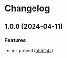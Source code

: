 # Changelog

## 1.0.0 (2024-04-11)


### Features

* init project ([a55f145](https://github.com/ValeraKorovelkov/test-relase/commit/a55f1451a4635c1f7d93557a7162f2edf2ddbf87))
